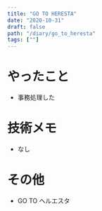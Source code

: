 ```yaml
---
title: "GO TO HERESTA"
date: "2020-10-31"
draft: false
path: "/diary/go_to_heresta"
tags: [""]
---
```


# やったこと

- 事務処理した

# 技術メモ

- なし

# その他

- GO TO ヘルエスタ
